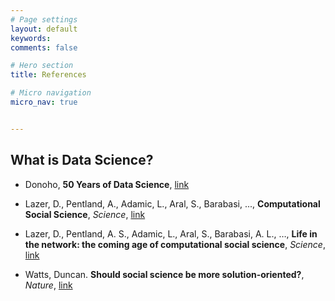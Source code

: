 ```yaml
---
# Page settings
layout: default
keywords:
comments: false

# Hero section
title: References

# Micro navigation
micro_nav: true


---
```


## What is Data Science?
- Donoho, **50 Years of Data Science**, [link](https://courses.csail.mit.edu/18.337/2015/docs/50YearsDataScience.pdf)

- Lazer, D., Pentland, A., Adamic, L., Aral, S., Barabasi, ..., **Computational Social Science**, *Science*, [link](https://science.sciencemag.org/content/323/5915/721)

- Lazer, D., Pentland, A. S., Adamic, L., Aral, S., Barabasi, A. L., …, **Life in the network: the coming age of computational social science**, *Science*, [link](https://www.ncbi.nlm.nih.gov/pmc/articles/PMC2745217/)

- Watts, Duncan. **Should social science be more solution-oriented?**, *Nature*, [link](https://www.nature.com/articles/s41562-016-0015)

